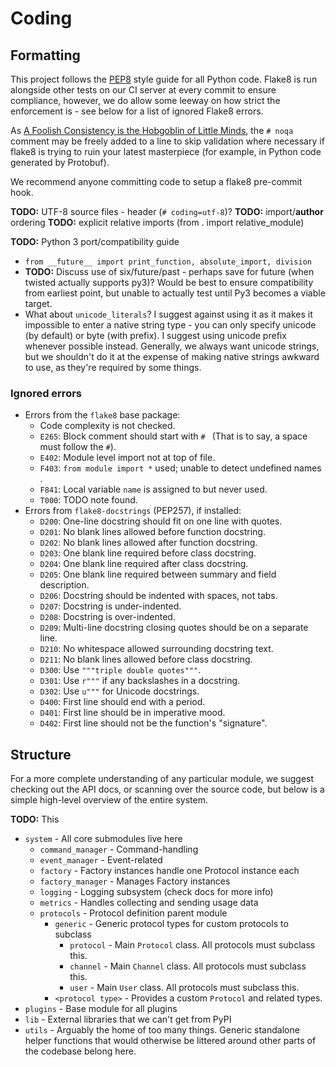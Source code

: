 Coding
======

Formatting
----------

This project follows the [PEP8](https://www.python.org/dev/peps/pep-0008/)
style guide for all Python code. Flake8 is run alongside other tests on our
CI server at every commit to ensure compliance, however, we do allow some leeway
on how strict the enforcement is - see below for a list of ignored Flake8 errors.

As [A Foolish Consistency is the Hobgoblin of Little Minds](https://www.python.org/dev/peps/pep-0008/#id10), 
the `# noqa` comment may be freely added to a line to skip validation where
necessary if flake8 is trying to ruin your latest masterpiece (for example,
in Python code generated by Protobuf).

We recommend anyone committing code to setup a flake8 pre-commit hook.

**TODO:** UTF-8 source files - header (`# coding=utf-8`)?
**TODO:** import/__author__ ordering
**TODO:** explicit relative imports (from . import relative_module)

**TODO:** Python 3 port/compatibility guide
  * `from __future__ import print_function, absolute_import, division`
  * **TODO:** Discuss use of six/future/past - perhaps save for future (when
    twisted actually supports py3)? Would be best to ensure compatibility from
    earliest point, but unable to actually test until Py3 becomes a viable
    target.
  * What about `unicode_literals`? I suggest against using it as it makes it
    impossible to enter a native string type - you can only specify unicode (by
    default) or byte (with prefix). I suggest using unicode prefix whenever
    possible instead. Generally, we always want unicode strings, but we
    shouldn't do it at the expense of making native strings awkward to use, as
    they're required by some things.

### Ignored errors

* Errors from the `flake8` base package:
    * Code complexity is not checked.
    * `E265`: Block comment should start with `# ` (That is to say, a space must follow the `#`).
    * `E402`: Module level import not at top of file.
    * `F403`: `from module import *` used; unable to detect undefined names .
    * `F841`: Local variable `name` is assigned to but never used.
    * `T000`: TODO note found.
* Errors from `flake8-docstrings` (PEP257), if installed:
    * `D200`: One-line docstring should fit on one line with quotes.
    * `D201`: No blank lines allowed before function docstring.
    * `D202`: No blank lines allowed after function docstring.
    * `D203`: One blank line required before class docstring.
    * `D204`: One blank line required after class docstring.
    * `D205`: One blank line required between summary and field description.
    * `D206`: Docstring should be indented with spaces, not tabs.
    * `D207`: Docstring is under-indented.
    * `D208`: Docstring is over-indented.
    * `D209`: Multi-line docstring closing quotes should be on a separate line.
    * `D210`: No whitespace allowed surrounding docstring text.
    * `D211`: No blank lines allowed before class docstring.
    * `D300`: Use `"""triple double quotes"""`.
    * `D301`: Use `r"""` if any backslashes in a docstring.
    * `D302`: Use `u"""` for Unicode docstrings.
    * `D400`: First line should end with a period.
    * `D401`: First line should be in imperative mood.
    * `D402`: First line should not be the function's "signature".

Structure
---------

For a more complete understanding of any particular module, we suggest checking
out the API docs, or scanning over the source code, but below is a simple
high-level overview of the entire system.

**TODO:** This

* `system` - All core submodules live here
    * `command_manager` - Command-handling
    * `event_manager` - Event-related
    * `factory` - Factory instances handle one Protocol instance each
    * `factory_manager` - Manages Factory instances
    * `logging` - Logging subsystem (check docs for more info)
    * `metrics` - Handles collecting and sending usage data
    * `protocols` - Protocol definition parent module
      * `generic` - Generic protocol types for custom protocols to subclass
        * `protocol` - Main `Protocol` class. All protocols must subclass this.
        * `channel` - Main `Channel` class. All protocols must subclass this.
        * `user` - Main `User` class.  All protocols must subclass this.
      * `<protocol type>` - Provides a custom `Protocol` and related types. 
* `plugins` - Base module for all plugins
* `lib` - External libraries that we can't get from PyPI
* `utils` - Arguably the home of too many things. Generic standalone helper
            functions that would otherwise be littered around other parts of
            the codebase belong here.